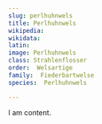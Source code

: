 ```yaml
---
slug: perlhuhnwels
title: Perlhuhnwels
wikipedia: 
wikidata: 
latin:
image: Perlhuhnwels
class: Strahlenflosser
order:  Welsartige
family:  Fiederbartwelse
species:  Perlhuhnwels

---
```


I am content.
